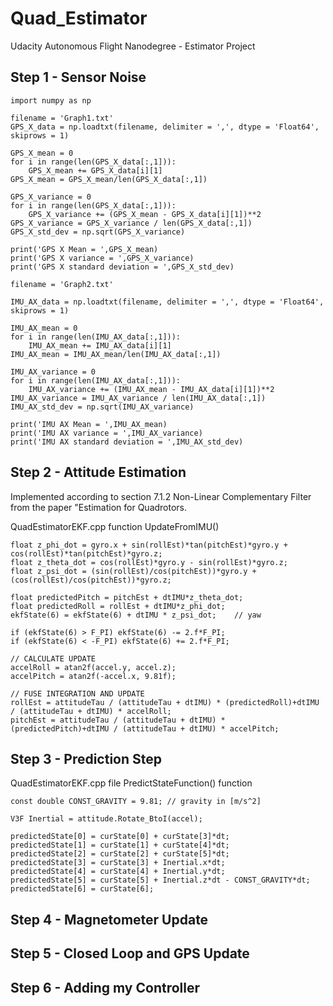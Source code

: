 # Quad_Estimator
Udacity Autonomous Flight Nanodegree - Estimator Project


## Step 1 - Sensor Noise

```
import numpy as np

filename = 'Graph1.txt'
GPS_X_data = np.loadtxt(filename, delimiter = ',', dtype = 'Float64', skiprows = 1)

GPS_X_mean = 0
for i in range(len(GPS_X_data[:,1])):
    GPS_X_mean += GPS_X_data[i][1]
GPS_X_mean = GPS_X_mean/len(GPS_X_data[:,1])

GPS_X_variance = 0
for i in range(len(GPS_X_data[:,1])):
    GPS_X_variance += (GPS_X_mean - GPS_X_data[i][1])**2
GPS_X_variance = GPS_X_variance / len(GPS_X_data[:,1])
GPS_X_std_dev = np.sqrt(GPS_X_variance)

print('GPS X Mean = ',GPS_X_mean)
print('GPS X variance = ',GPS_X_variance)
print('GPS X standard deviation = ',GPS_X_std_dev)
```


```
filename = 'Graph2.txt'

IMU_AX_data = np.loadtxt(filename, delimiter = ',', dtype = 'Float64', skiprows = 1)

IMU_AX_mean = 0
for i in range(len(IMU_AX_data[:,1])):
    IMU_AX_mean += IMU_AX_data[i][1]
IMU_AX_mean = IMU_AX_mean/len(IMU_AX_data[:,1])

IMU_AX_variance = 0
for i in range(len(IMU_AX_data[:,1])):
    IMU_AX_variance += (IMU_AX_mean - IMU_AX_data[i][1])**2
IMU_AX_variance = IMU_AX_variance / len(IMU_AX_data[:,1])
IMU_AX_std_dev = np.sqrt(IMU_AX_variance)

print('IMU AX Mean = ',IMU_AX_mean)
print('IMU AX variance = ',IMU_AX_variance)
print('IMU AX standard deviation = ',IMU_AX_std_dev)
```



## Step 2 - Attitude Estimation

Implemented according to section 7.1.2 Non-Linear Complementary Filter from the paper "Estimation for Quadrotors.

QuadEstimatorEKF.cpp 
function UpdateFromIMU()
 
```
float z_phi_dot = gyro.x + sin(rollEst)*tan(pitchEst)*gyro.y + cos(rollEst)*tan(pitchEst)*gyro.z;
float z_theta_dot = cos(rollEst)*gyro.y - sin(rollEst)*gyro.z;    
float z_psi_dot = (sin(rollEst)/cos(pitchEst))*gyro.y + (cos(rollEst)/cos(pitchEst))*gyro.z;
```


```
float predictedPitch = pitchEst + dtIMU*z_theta_dot;
float predictedRoll = rollEst + dtIMU*z_phi_dot;
ekfState(6) = ekfState(6) + dtIMU * z_psi_dot;    // yaw
```

```
if (ekfState(6) > F_PI) ekfState(6) -= 2.f*F_PI;
if (ekfState(6) < -F_PI) ekfState(6) += 2.f*F_PI;
```


```
// CALCULATE UPDATE
accelRoll = atan2f(accel.y, accel.z);
accelPitch = atan2f(-accel.x, 9.81f);
```

```
// FUSE INTEGRATION AND UPDATE
rollEst = attitudeTau / (attitudeTau + dtIMU) * (predictedRoll)+dtIMU / (attitudeTau + dtIMU) * accelRoll;
pitchEst = attitudeTau / (attitudeTau + dtIMU) * (predictedPitch)+dtIMU / (attitudeTau + dtIMU) * accelPitch;
```


## Step 3 - Prediction Step

QuadEstimatorEKF.cpp file
PredictStateFunction() function

```
const double CONST_GRAVITY = 9.81; // gravity in [m/s^2]
    
V3F Inertial = attitude.Rotate_BtoI(accel);
    
predictedState[0] = curState[0] + curState[3]*dt;
predictedState[1] = curState[1] + curState[4]*dt;
predictedState[2] = curState[2] + curState[5]*dt;
predictedState[3] = curState[3] + Inertial.x*dt;
predictedState[4] = curState[4] + Inertial.y*dt;
predictedState[5] = curState[5] + Inertial.z*dt - CONST_GRAVITY*dt;
predictedState[6] = curState[6];
```


## Step 4 - Magnetometer Update

## Step 5 - Closed Loop and GPS Update

## Step 6 - Adding my Controller
